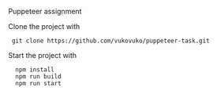 Puppeteer assignment

Clone the project with 
```
 git clone https://github.com/vukovuko/puppeteer-task.git
```

Start the project with
```
  npm install
  npm run build
  npm run start
```
